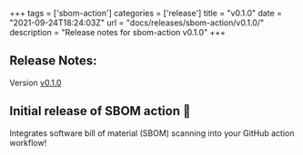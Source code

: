 +++
tags = ['sbom-action']
categories = ['release']
title = "v0.1.0"
date = "2021-09-24T18:24:03Z"
url = "docs/releases/sbom-action/v0.1.0/"
description = "Release notes for sbom-action v0.1.0"
+++

## Release Notes:
Version [v0.1.0](https://github.com/anchore/sbom-action/releases/tag/v0.1.0)

## Initial release of SBOM action 🎉 

Integrates software bill of material (SBOM) scanning into your GitHub action workflow!
